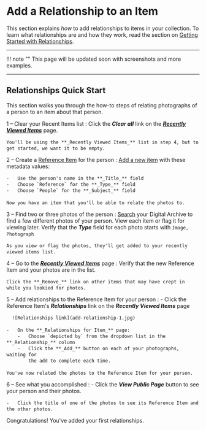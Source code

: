 # Add a Relationship to an Item

This section explains *how* to add relationships to items in your collection.
To learn what relationships are and how they work, read the section on
[Getting Started with Relationships](/relationships/getting-started-relationships/).

---

!!! note ""
    This page will be updated soon with screenshots and more examples.
    
---

## Relationships Quick Start

This section walks you through the how-to steps of relating photographs
of a person to an item about that person.

1 &ndash; Clear your Recent Items list
:   Click the **_Clear all_** link on the [**_Recently Viewed Items_**](/user/recently-viewed/#recently-viewed-items-page) page.
    
    You'll be using the **_Recently Viewed Items_** list in step 4, but to get started, we want it to be empty.

2 &ndash; Create a [Reference Item](/relationships/reference-items/#how-to-create-a-reference-item) for the person
:   [Add a new item](/archivist/items/#add-a-new-item) with these metadata values:

    -   Use the person's name in the **_Title_** field
    -   Choose `Reference` for the **_Type_** field
    -   Choose `People` for the **_Subject_** field

    Now you have an item that you'll be able to relate the photos to.

3 &ndash; Find two or three photos of the person
:   [Search](/user/how-to-search/) your Digital Archive to find a few different photos of your person.
    View each item or flag it for viewing later. Verify that the **_Type_** field
    for each photo starts with `Image, Photograph`

    As you view or flag the photos, they'll get added to your recently viewed items list.

4 &ndash; Go to the [**_Recently Viewed Items_**](/user/recently-viewed/#recently-viewed-items-page) page
:   Verify that the new Reference Item and your photos are in the list.

    Click the **_Remove_** link on other items that may have crept in while you lookied for photos.

5 &ndash; Add relationships to the Reference Item for your person
:   -   Click the Reference Item's **_Relationships_** link on the **_Recently Viewed Items_** page

      ![Relationships link](add-relationship-1.jpg)

    -   On the **_Relationships for Item_** page:
        -   Choose `depicted by` from the dropdown list in the **_Relationship_** column
        -   Click the **_Add_** button on each of your photographs, waiting for
            the add to complete each time.

    You've now related the photos to the Reference Item for your person.        

6 &ndash; See what you accomplished
:   -   Click the **_View Public Page_** button to see your person and their photos.

    -   Click the title of one of the photos to see its Reference Item and the other photos.      

Congratulations! You've added your first relationships.